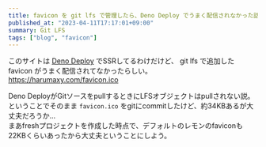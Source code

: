 ```yaml
---
title: favicon を git lfs で管理したら、Deno Deploy でうまく配信されなかった話
published_at: "2023-04-11T17:17:01+09:00"
summary: Git LFS
tags: ["blog", "favicon"]
---
```


このサイトは [Deno Deploy](https://deno.com/deploy) でSSRしてるわけだけど、 git lfs で追加した favicon がうまく配信されてなかったらしい。
<https://harumaxy.com/favicon.ico>

Deno DeployがGitソースをpullするときにLFSオブジェクトはpullされない説。<br/>
ということでそのまま `favicon.ico` をgitにcommitしたけど、約34KBあるが大丈夫だろうか...<br/>
まあfreshプロジェクトを作成した時点で、デフォルトのレモンのfaviconも22KBくらいあったから大丈夫ということにしよう。
